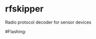 # rfskipper
Radio protocol decoder for sensor devices

#Flashing: 

```openocd -f interface/stlink-v2.cfg  -f target/stm32f1x_clone.cfg -c "init" -c "reset init" -c "halt" -c "flash write_image erase rfskipper.bin 0x08000000" -c "shutdown"
```
